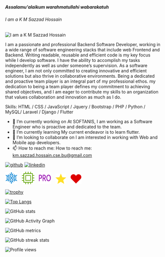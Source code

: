 ##### Assalamu'alaikum warahmatullahi wabarakatuh
###### I am a K M Sazzad Hossain
![I am a K M Sazzad Hossain](https://media.licdn.com/dms/image/C5616AQF_9q1iRs6Kug/profile-displaybackgroundimage-shrink_350_1400/0/1636974631324?e=1698883200&v=beta&t=9VeV-cjNfjOhPRdCoIuoxmlUWgMFOVZHuNbJPjK0KMU)

I am a passionate and professional Backend Software Developer, working in a wide range of software engineering stacks that include web Frontend and Backend. Writing readable, reusable and efficient 
code is my key focus while I develop software. I have the ability to accomplish my tasks independently as well as under someone’s supervision. As a software engineer, I am not only committed to creating innovative and efficient solutions but also thrive in collaborative environments. Being a dedicated and proactive team player is an integral part of my professional ethos. my dedication to being a team player 
defines my commitment to achieving shared objectives, and I am eager to contribute my skills to an organization that values collaboration and innovation as much as I do.

Skills: HTML / CSS / JavaScript / Jquery / Bootstrap / PHP / Python / MySQL/ Laravel / Django / Flutter

- 🔭 I’m currently working on At SOFTANIS, I am working as a Software Engineer who is proactive and dedicated to the team. 
- 🌱 I’m currently learning My current endeavor is to learn flutter. 
- 👯 I’m looking to collaborate on I am interested in working with Web and Mobile app developers. 
- 📫 How to reach me: How to reach me: km.sazzad.hossain.cse.bu@gmail.com 


[<img src='https://cdn.jsdelivr.net/npm/simple-icons@3.0.1/icons/github.svg' alt='github' height='40'>](https://github.com/https://github.com/miltonkhondokar)  [<img src='https://cdn.jsdelivr.net/npm/simple-icons@3.0.1/icons/linkedin.svg' alt='linkedin' height='40'>](https://www.linkedin.com/in/https://www.linkedin.com/in/mekhondokar/)  

<a href='https://archiveprogram.github.com/'><img src='https://raw.githubusercontent.com/acervenky/animated-github-badges/master/assets/acbadge.gif' width='40' height='40'></a> <a href='https://docs.github.com/en/developers'><img src='https://raw.githubusercontent.com/acervenky/animated-github-badges/master/assets/devbadge.gif' width='40' height='40'></a> <a href='https://github.com/pricing'><img src='https://raw.githubusercontent.com/acervenky/animated-github-badges/master/assets/pro.gif' width='40' height='40'></a> <a href='https://stars.github.com/'><img src='https://raw.githubusercontent.com/acervenky/animated-github-badges/master/assets/starbadge.gif' width='35' height='35'></a> <a href='https://docs.github.com/en/github/supporting-the-open-source-community-with-github-sponsors'><img src='https://raw.githubusercontent.com/acervenky/animated-github-badges/master/assets/sponsorbadge.gif' width='35' height='35'></a> 

[![trophy](https://github-profile-trophy.vercel.app/?username=https://github.com/miltonkhondokar)](https://github.com/ryo-ma/github-profile-trophy)

[![Top Langs](https://github-readme-stats.vercel.app/api/top-langs/?username=https://github.com/miltonkhondokar)](https://github.com/anuraghazra/github-readme-stats)

![GitHub stats](https://github-readme-stats.vercel.app/api?username=https://github.com/miltonkhondokar&show_icons=true&count_private=true)  

![GitHub Activity Graph](https://activity-graph.herokuapp.com/graph?username=https://github.com/miltonkhondokar)  

![GitHub metrics](https://metrics.lecoq.io/https://github.com/miltonkhondokar)  

![GitHub streak stats](https://streak-stats.demolab.com/?user=https://github.com/miltonkhondokar)  

![Profile views](https://gpvc.arturio.dev/https://github.com/miltonkhondokar)  
